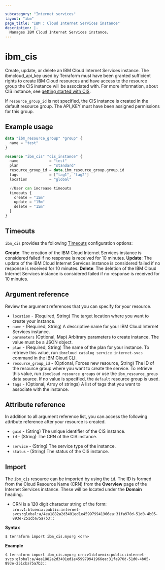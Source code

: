 ```yaml
---

subcategory: "Internet services"
layout: "ibm"
page_title: "IBM : Cloud Internet Services instance"
description: |-
  Manages IBM Cloud Internet Services instance.
---
```


# ibm_cis
Create, update, or delete an IBM Cloud Internet Services instance. The ibmcloud_api_key used by Terraform must have been granted sufficient rights to create IBM Cloud resources and have access to the resource group the CIS instance will be associated with. For more information, about CIS instance, see [getting started with CIS](https://cloud.ibm.com/docs/cis?topic=cis-getting-started).

If `resource_group_id` is not specified, the CIS instance is created in the default resource group. The API_KEY must have been assigned permissions for this group.

## Example usage

```terraform
data "ibm_resource_group" "group" {
  name = "test"
}

resource "ibm_cis" "cis_instance" {
  name              = "test"
  plan              = "standard"
  resource_group_id = data.ibm_resource_group.group.id
  tags              = ["tag1", "tag2"]
  location          = "global"

  //User can increase timeouts
  timeouts {
    create = "15m"
    update = "15m"
    delete = "15m"
  }
}
```

## Timeouts

`ibm_cis` provides the following [Timeouts](https://www.terraform.io/docs/language/resources/syntax.html) configuration options:

**Create**: The creation of the IBM Cloud Internet Services instance is considered failed if no response is received for 10 minutes.
**Update**: The update of the IBM Cloud Internet Services instance is considered failed if no response is received for 10 minutes.
**Delete**: The deletion of the IBM Cloud Internet Services instance is considered failed if no response is received for 10 minutes.

## Argument reference
Review the argument references that you can specify for your resource.

- `location` - (Required, String) The target location where you want to create your instance.
- `name` - (Required, String) A descriptive name for your IBM Cloud Internet Services instance.
- `parameters` (Optional, Map) Arbitrary parameters to create instance. The value must be a JSON object.
- `plan` - (Required, String) The name of the plan for your instance. To retrieve this value, run `ibmcloud catalog service internet-svcs` command in the [IBM Cloud CLI](https://cloud.ibm.com/docs/cli?topic=cloud-cli-getting-started).
- `resource_group_id` - (Optional, Forces new resource, String) The ID of the resource group where you want to create the service. To retrieve this value, run `ibmcloud resource groups` or use the `ibm_resource_group` data source. If no value is specified, the `default` resource group is used.
- `tags` - (Optional, Array of strings) A list of tags that you want to associate with the instance.

## Attribute reference

In addition to all argument reference list, you can access the following attribute reference after your resource is created.

- `guid` - (String) The unique identifier of the CIS instance.
- `id` - (String) The CRN of the CIS instance.
* `service` - (String) The service type of the instance.
* `status` - (String) The status of the CIS instance.

## Import

The `ibm_cis` resource can be imported by using the `id`. The ID is formed from the Cloud Resource Name (CRN)  from the **Overview** page of the Internet Services instance. These will be located under the **Domain** heading. 

* CRN is a 120 digit character string of the form: `crn:v1:bluemix:public:internet-svcs:global:a/4ea1882a2d3401ed1e459979941966ea:31fa970d-51d0-4b05-893e-251cba75a7b3::`

**Syntax**

```
$ terraform import ibm_cis.myorg <crn>

```

**Example**

```
$ terraform import ibm_cis.myorg crn:v1:bluemix:public:internet-svcs:global:a/4ea1882a2d3401ed1e459979941966ea:31fa970d-51d0-4b05-893e-251cba75a7b3::
```
